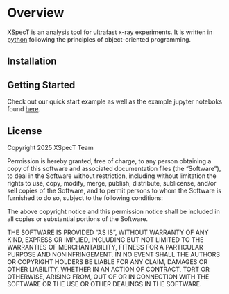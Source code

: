 # Overview

XSpecT is an analysis tool for ultrafast x-ray experiments. It is written in [python](https://www.python.org/) following the principles of object-oriented programming.

## Installation

## Getting Started

Check out our quick start example as well as the example jupyter noteboks found [here](https://github.com/lg345/XSpecT/tree/master/examples).

## License 

Copyright 2025 XSpecT Team

Permission is hereby granted, free of charge, to any person obtaining a copy of this software and associated documentation files (the “Software”), to deal in the Software without restriction, including without limitation the rights to use, copy, modify, merge, publish, distribute, sublicense, and/or sell copies of the Software, and to permit persons to whom the Software is furnished to do so, subject to the following conditions:

The above copyright notice and this permission notice shall be included in all copies or substantial portions of the Software.

THE SOFTWARE IS PROVIDED “AS IS”, WITHOUT WARRANTY OF ANY KIND, EXPRESS OR IMPLIED, INCLUDING BUT NOT LIMITED TO THE WARRANTIES OF MERCHANTABILITY, FITNESS FOR A PARTICULAR PURPOSE AND NONINFRINGEMENT. IN NO EVENT SHALL THE AUTHORS OR COPYRIGHT HOLDERS BE LIABLE FOR ANY CLAIM, DAMAGES OR OTHER LIABILITY, WHETHER IN AN ACTION OF CONTRACT, TORT OR OTHERWISE, ARISING FROM, OUT OF OR IN CONNECTION WITH THE SOFTWARE OR THE USE OR OTHER DEALINGS IN THE SOFTWARE.

